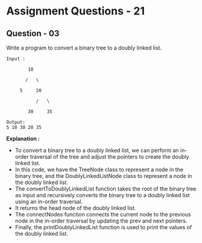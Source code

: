 # **Assignment Questions - 21**
## **Question - 03**


Write a program to convert a binary tree to a doubly linked list.

```
Input :

        10

       /   \

     5     20

           /   \

        30     35

Output:
5 10 30 20 35
```

**Explanation :**
- To convert a binary tree to a doubly linked list, we can perform an in-order traversal of the tree and adjust the pointers to create the doubly linked list. 
- In this code, we have the TreeNode class to represent a node in the binary tree, and the DoublyLinkedListNode class to represent a node in the doubly linked list.
- The convertToDoublyLinkedList function takes the root of the binary tree as input and recursively converts the binary tree to a doubly linked list using an in-order traversal. 
- It returns the head node of the doubly linked list.
- The connectNodes function connects the current node to the previous node in the in-order traversal by updating the prev and next pointers.
- Finally, the printDoublyLinkedList function is used to print the values of the doubly linked list.
